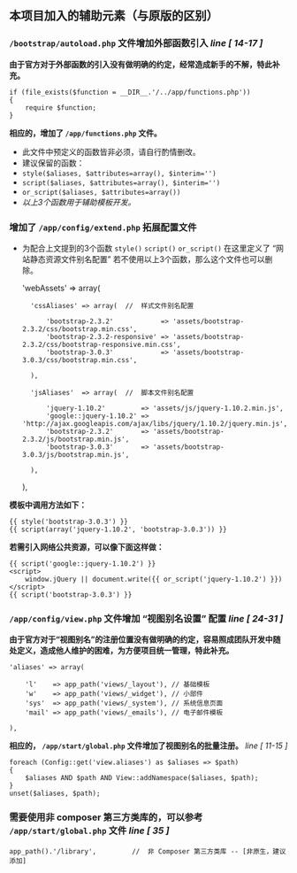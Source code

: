 ## 本项目加入的辅助元素（与原版的区别）

### `/bootstrap/autoload.php` 文件增加外部函数引入 *line [ 14-17 ]*
**由于官方对于外部函数的引入没有做明确的约定，经常造成新手的不解，特此补充。**

    if (file_exists($function = __DIR__.'/../app/functions.php'))
    {
        require $function;
    }

**相应的，增加了 `/app/functions.php` 文件。**

- 此文件中预定义的函数皆非必须，请自行酌情删改。
- 建议保留的函数：
 - `style($aliases, $attributes=array(), $interim='')`
 - `script($aliases, $attributes=array(), $interim='')`
 - `or_script($aliases, $attributes=array())`
 - *以上3个函数用于辅助模板开发。*

### 增加了 `/app/config/extend.php` 拓展配置文件

- 为配合上文提到的3个函数 `style()` `script()` `or_script()` 在这里定义了 “网站静态资源文件别名配置” 若不使用以上3个函数，那么这个文件也可以删除。

    'webAssets' => array(

        'cssAliases' => array(  //  样式文件别名配置

            'bootstrap-2.3.2'            => 'assets/bootstrap-2.3.2/css/bootstrap.min.css',
            'bootstrap-2.3.2-responsive' => 'assets/bootstrap-2.3.2/css/bootstrap-responsive.min.css',
            'bootstrap-3.0.3'            => 'assets/bootstrap-3.0.3/css/bootstrap.min.css',

        ),

        'jsAliases'  => array(  //  脚本文件别名配置

            'jquery-1.10.2'         => 'assets/js/jquery-1.10.2.min.js',
            'google::jquery-1.10.2' => 'http://ajax.googleapis.com/ajax/libs/jquery/1.10.2/jquery.min.js',
            'bootstrap-2.3.2'       => 'assets/bootstrap-2.3.2/js/bootstrap.min.js',
            'bootstrap-3.0.3'       => 'assets/bootstrap-3.0.3/js/bootstrap.min.js',

        ),

    ),

**模板中调用方法如下：**

    {{ style('bootstrap-3.0.3') }}
    {{ script(array('jquery-1.10.2', 'bootstrap-3.0.3')) }}

**若需引入网络公共资源，可以像下面这样做：**

    {{ script('google::jquery-1.10.2') }}
    <script>
        window.jQuery || document.write({{ or_script('jquery-1.10.2') }})
    </script>
    {{ script('bootstrap-3.0.3') }}

### `/app/config/view.php` 文件增加 “视图别名设置” 配置 *line [ 24-31 ]*
**由于官方对于“视图别名”的注册位置没有做明确的约定，容易照成团队开发中随处定义，造成他人维护的困难，为方便项目统一管理，特此补充。**

    'aliases' => array(

        'l'    => app_path('views/_layout'), // 基础模板
        'w'    => app_path('views/_widget'), // 小部件
        'sys'  => app_path('views/_system'), // 系统信息页面
        'mail' => app_path('views/_emails'), // 电子邮件模板

    ),

**相应的， `/app/start/global.php` 文件增加了视图别名的批量注册。** *line [ 11-15 ]*

    foreach (Config::get('view.aliases') as $aliases => $path)
    {
        $aliases AND $path AND View::addNamespace($aliases, $path);
    }
    unset($aliases, $path);

### 需要使用非 composer 第三方类库的，可以参考 `/app/start/global.php` 文件 *line [ 35 ]*

    app_path().'/library',         //  非 Composer 第三方类库 -- [非原生，建议添加]
